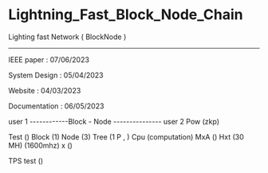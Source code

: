 # Lightning_Fast_Block_Node_Chain
 Lighting fast Network ( BlockNode )
 
_____________________________________


IEEE paper : 07/06/2023

System Design :  05/04/2023


Website : 04/03/2023

Documentation : 06/05/2023






user 1 ------------Block - Node --------------- user 2
Pow (zkp)

Test ()
Block (1)
Node (3)
Tree (1 P ,  )
Cpu (computation) MxA ()
Hxt (30 MH) 
(1600mhz) x ()


TPS test ()

